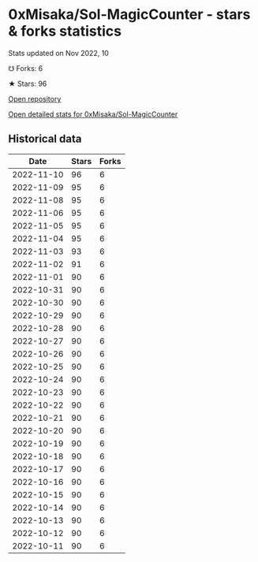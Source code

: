 # 0xMisaka/Sol-MagicCounter - stars & forks statistics

Stats updated on Nov 2022, 10

☋ Forks: 6

★ Stars: 96

[Open repository](https://github.com/0xMisaka/Sol-MagicCounter)

[Open detailed stats for 0xMisaka/Sol-MagicCounter](https://reviewgithub.com/rep/0xMisaka/Sol-MagicCounter)

## Historical data
| Date | Stars | Forks |
|------|-------|-------|
| 2022-11-10 | 96 | 6 | 
| 2022-11-09 | 95 | 6 | 
| 2022-11-08 | 95 | 6 | 
| 2022-11-06 | 95 | 6 | 
| 2022-11-05 | 95 | 6 | 
| 2022-11-04 | 95 | 6 | 
| 2022-11-03 | 93 | 6 | 
| 2022-11-02 | 91 | 6 | 
| 2022-11-01 | 90 | 6 | 
| 2022-10-31 | 90 | 6 | 
| 2022-10-30 | 90 | 6 | 
| 2022-10-29 | 90 | 6 | 
| 2022-10-28 | 90 | 6 | 
| 2022-10-27 | 90 | 6 | 
| 2022-10-26 | 90 | 6 | 
| 2022-10-25 | 90 | 6 | 
| 2022-10-24 | 90 | 6 | 
| 2022-10-23 | 90 | 6 | 
| 2022-10-22 | 90 | 6 | 
| 2022-10-21 | 90 | 6 | 
| 2022-10-20 | 90 | 6 | 
| 2022-10-19 | 90 | 6 | 
| 2022-10-18 | 90 | 6 | 
| 2022-10-17 | 90 | 6 | 
| 2022-10-16 | 90 | 6 | 
| 2022-10-15 | 90 | 6 | 
| 2022-10-14 | 90 | 6 | 
| 2022-10-13 | 90 | 6 | 
| 2022-10-12 | 90 | 6 | 
| 2022-10-11 | 90 | 6 | 

